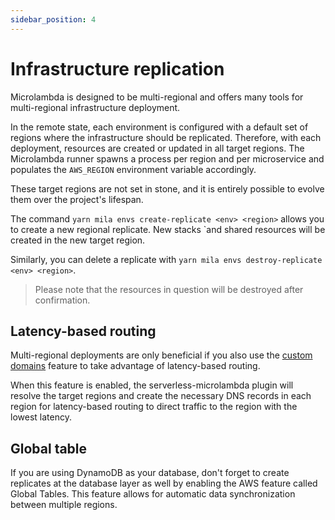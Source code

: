 ```yaml
---
sidebar_position: 4
---
```


# Infrastructure replication

Microlambda is designed to be multi-regional and offers many tools for multi-regional infrastructure deployment.

In the remote state, each environment is configured with a default set of regions where the infrastructure should be
replicated. Therefore, with each deployment, resources are created or updated in all target regions. The Microlambda 
runner spawns a process per region and per microservice and populates the `AWS_REGION` environment variable accordingly.

These target regions are not set in stone, and it is entirely possible to evolve them over the project's lifespan.

The command `yarn mila envs create-replicate <env> <region>` allows you to create a new regional replicate. New stacks
`and shared resources will be created in the new target region.

Similarly, you can delete a replicate with `yarn mila envs destroy-replicate <env> <region>`.

> Please note that the resources in question will be destroyed after confirmation.

## Latency-based routing

Multi-regional deployments are only beneficial if you also use the [custom domains](../deployments/using-custom-domains)
feature to take advantage of latency-based routing.

When this feature is enabled, the serverless-microlambda plugin will resolve the target regions and create the necessary
DNS records in each region for latency-based routing to direct traffic to the region with the lowest latency.

## Global table

If you are using DynamoDB as your database, don't forget to create replicates at the database layer as well by enabling 
the AWS feature called Global Tables. This feature allows for automatic data synchronization between multiple regions.
